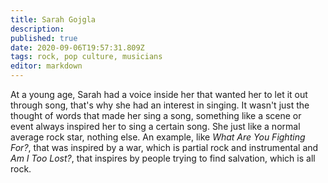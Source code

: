 ```yaml
---
title: Sarah Gojgla
description: 
published: true
date: 2020-09-06T19:57:31.809Z
tags: rock, pop culture, musicians
editor: markdown
---
```


At a young age, Sarah had a voice inside her that wanted her to let it out through song, that's why she had an interest in singing. It wasn't just the thought of words that made her sing a song, something like a scene or event always inspired her to sing a certain song. She just like a normal average rock star, nothing else. An example, like *What Are You Fighting For?*, that was inspired by a war, which is partial rock and instrumental and *Am I Too Lost?*, that inspires by people trying to find salvation, which is all rock.